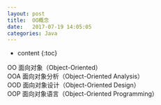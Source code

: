 ```yaml
---
layout: post
title:  OO概念
date:   2017-07-19 14:05:05
categories: Java
---
```


* content
{:toc}

OO 面向对象（Object-Oriented）  
OOA 面向对象分析（Object-Oriented Analysis）  
OOD 面向对象设计（Object-Oriented Design）  
OOP 面向对象语言（Object-Oriented Programming）